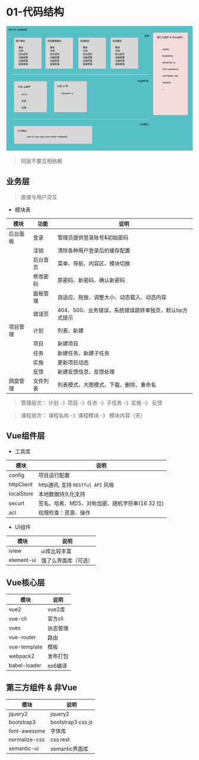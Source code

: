 # 01-代码结构

![](./img/architecture-layer.png)

> 同层不要互相依赖

## 业务层

> 直接与用户交互


- 模块表

模块 | 功能 | 说明
-----|------|----
后台面板 | 登录       | 管理员提供登录账号&初始密码
        | 注销       | 清除各种用户登录后的缓存配置
        | 后台首页    | 菜单、导航、内容区、模块切换
        | 修改密码    | 原密码、新密码、确认新密码
        | 面板管理    | 自适应、拖放、调整大小、动态载入、动态内容
        | 错误页     | 404、500、业务错误，系统错误跳转单独页，默认tip方式提示
项目管理 | 计划       | 列表、新建
        | 项目       | 新建项目
        | 任务       | 新建任务、新建子任务
        | 实施       | 更新项目动态
        | 反馈       | 新建反馈信息、反馈处理
网盘管理  | 文件列表   | 列表模式、大图模式、下载、删除、重命名

> 管理层次： 计划 -》项目 -》任务 -》子任务 -》实施 -》 反馈

> 课程层次： 课程名称 -》课程模块 -》 模块内容（天）

## Vue组件层

- 工具库

模块 | 说明
----|------------
config       | 项目运行配置
httpClient   | http通讯, 支持 `RESTful API` 风格
localStore   | 本地数据持久化支持
securt       | 签名、哈希、MD5、对称加密、随机字符串(16 32 位)
acl          | 权限检查：资源、操作

- UI组件

模块 | 说明
----|------------
iview         | ui库比较丰富
element-ui    | 饿了么界面库（可选）

## Vue核心层

模块 | 说明
----|------------
vue2         | vue2库
vue-cli      | 官方cli
vuex         | 状态管理
vue-router   | 路由
vue-template | 模板
webpack2     | 发布打包
babel-loader | es6编译

## 第三方组件 & 非Vue

模块 | 说明
----|------------
jquery2       | jquery2
bootstrap3    | bootstrap3 css js
font-awesome  | 字体库
normalize-css | css rest
semantic-ui   | semantic界面库
